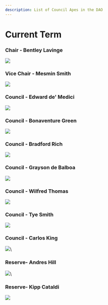 ```yaml
---
description: List of Council Apes in the DAO
---
```


# Current Term

### Chair - Bentley Lavinge

![](<../../../../.gitbook/assets/image (10).png>)



### Vice Chair - Mesmin Smith

![](<../../../../.gitbook/assets/image (11).png>)



### Council - Edward de' Medici

![](<../../../../.gitbook/assets/image (4) (1).png>)



### Council - Bonaventure Green

![](<../../../../.gitbook/assets/image (13) (1).png>)



### Council - Bradford Rich

![](../../../../.gitbook/assets/image.png)



### Council - Grayson de Balboa

![](<../../../../.gitbook/assets/image (1).png>)



### Council - Wilfred Thomas

![](<../../../../.gitbook/assets/image (7).png>)



### Council - Tye Smith

![](https://cdn.discordapp.com/attachments/1129919124496207962/1129919222563221674/tyesmith.jpg)



### Council - Carlos King

![](<../../../../.gitbook/assets/image (5).png>)\


### Reserve- Andres Hill

![](<../../../../.gitbook/assets/image (15).png>)\


### Reserve- Kipp Cataldi

![](<../../../../.gitbook/assets/image (14) (1).png>)
